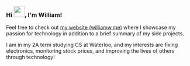 ### Hi <img src="https://raw.githubusercontent.com/iampavangandhi/iampavangandhi/master/gifs/Hi.gif" width="30px">, I'm William! 

Feel free to check out [my website (williamw.me)](https://williamuw.github.io "My Personal Website") where I showcase my passion for technology in addition to a brief summary of my side projects.

I am in my 2A term studying CS at Waterloo, and my interests are fixing electronics, monitoring stock prices, and improving the lives of others through technology!

<!--
**WilliamUW/WilliamUW** is a ✨ _special_ ✨ repository because its `README.md` (this file) appears on your GitHub profile.

[![williamuw's GitHub stats](https://github-readme-stats.vercel.app/api?username=williamuw)](https://github.com/williamuw/github-readme-stats)


Here are some ideas to get you started:

- 🔭 I’m currently working on ...
- 🌱 I’m currently learning ...
- 👯 I’m looking to collaborate on ...
- 🤔 I’m looking for help with ...
- 💬 Ask me about ...
- 📫 How to reach me: ...
- 😄 Pronouns: ...
- ⚡ Fun fact: ...
-->
